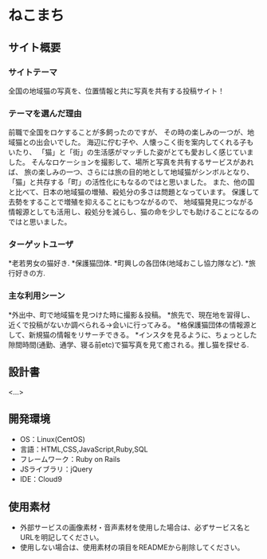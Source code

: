 # ねこまち

## サイト概要
### サイトテーマ
全国の地域猫の写真を、位置情報と共に写真を共有する投稿サイト！

### テーマを選んだ理由
前職で全国をロケすることが多飼ったのですが、
その時の楽しみの一つが、地域猫との出会いでした。
海辺に佇む子や、人懐っこく街を案内してくれる子もいたり、
「猫」と「街」の生活感がマッチした姿がとても愛おしく感じていました。
そんなロケーションを撮影して、場所と写真を共有するサービスがあれば、
旅の楽しみの一つ、さらには旅の目的地として地域猫がシンボルとなり、
「猫」と共存する「町」の活性化にもなるのではと思いました。
また、他の国と比べて、日本の地域猫の増殖、殺処分の多さは問題となっています。
保護して去勢をすることで増殖を抑えることにもつながるので、
地域猫発見につながる情報源としても活用し、殺処分を減らし、猫の命を少しでも助けることになるのではと思いました。

### ターゲットユーザ
*老若男女の猫好き.
*保護猫団体.
*町興しの各団体(地域おこし協力隊など).
*旅行好きの方.

### 主な利用シーン
*外出中、町で地域猫を見つけた時に撮影＆投稿。
*旅先で、現在地を習得し、近くで投稿がないか調べられる→会いに行ってみる。
*格保護猫団体の情報源として、新規猫の情報をリサーチできる。
*インスタを見るように、ちょっとした隙間時間(通勤、通学、寝る前etc)で猫写真を見て癒される。推し猫を探せる.

## 設計書
<...>

## 開発環境
- OS：Linux(CentOS)
- 言語：HTML,CSS,JavaScript,Ruby,SQL
- フレームワーク：Ruby on Rails
- JSライブラリ：jQuery
- IDE：Cloud9

## 使用素材
- 外部サービスの画像素材・音声素材を使用した場合は、必ずサービス名とURLを明記してください。
- 使用しない場合は、使用素材の項目をREADMEから削除してください。